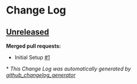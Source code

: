 # Change Log

## [Unreleased](https://github.com/jjochen/Model01Commander/tree/HEAD)

**Merged pull requests:**

-  Initial Setup [\#1](https://github.com/jjochen/Model01Commander/pull/1)



\* *This Change Log was automatically generated by [github_changelog_generator](https://github.com/skywinder/Github-Changelog-Generator)*